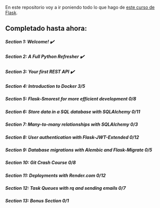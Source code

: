 En este repositorio voy a ir poniendo todo lo que hago de [este curso de Flask](https://www.udemy.com/course/rest-api-flask-and-python).

## Completado hasta ahora:

##### Section 1: Welcome! ✔️

##### Section 2: A Full Python Refresher ✔️

##### Section 3: Your first REST API ✔️

##### Section 4: Introduction to Docker 3/5

##### Section 5: Flask-Smorest for more efficient development 0/8

##### Section 6: Store data in a SQL database with SQLAlchemy 0/11

##### Section 7: Many-to-many relationships with SQLAlchemy 0/3

##### Section 8: User authentication with Flask-JWT-Extended 0/12

##### Section 9: Database migrations with Alembic and Flask-Migrate 0/5

##### Section 10: Git Crash Course 0/8

##### Section 11: Deployments with Render.com 0/12

##### Section 12: Task Queues with rq and sending emails 0/7

##### Section 13: Bonus Section 0/1
